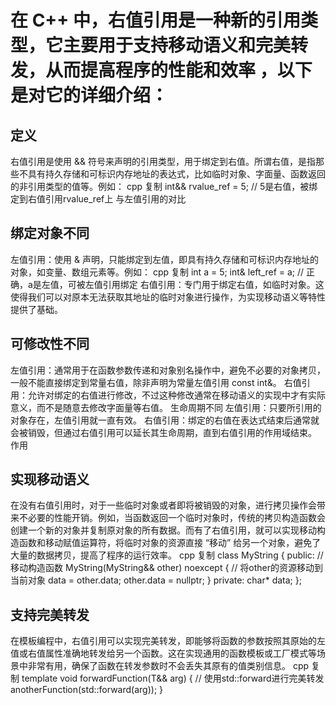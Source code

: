 # 在 C++ 中，右值引用是一种新的引用类型，它主要用于支持移动语义和完美转发，从而提高程序的性能和效率 ，以下是对它的详细介绍：

## 定义
右值引用是使用 && 符号来声明的引用类型，用于绑定到右值。所谓右值，是指那些不具有持久存储和可标识内存地址的表达式，比如临时对象、字面量、函数返回的非引用类型的值等。例如：
cpp
复制
int&& rvalue_ref = 5;  // 5是右值，被绑定到右值引用rvalue_ref上
与左值引用的对比

## 绑定对象不同
左值引用：使用 & 声明，只能绑定到左值，即具有持久存储和可标识内存地址的对象，如变量、数组元素等。例如：
cpp
复制
int a = 5;
int& left_ref = a;  // 正确，a是左值，可被左值引用绑定
右值引用：专门用于绑定右值，如临时对象。这使得我们可以对原本无法获取其地址的临时对象进行操作，为实现移动语义等特性提供了基础。

## 可修改性不同
左值引用：通常用于在函数参数传递和对象别名操作中，避免不必要的对象拷贝，一般不能直接绑定到常量右值，除非声明为常量左值引用 const int&。
右值引用：允许对绑定的右值进行修改，不过这种修改通常在移动语义的实现中才有实际意义，而不是随意去修改字面量等右值。
生命周期不同
左值引用：只要所引用的对象存在，左值引用就一直有效。
右值引用：绑定的右值在表达式结束后通常就会被销毁，但通过右值引用可以延长其生命周期，直到右值引用的作用域结束。
作用

## 实现移动语义
在没有右值引用时，对于一些临时对象或者即将被销毁的对象，进行拷贝操作会带来不必要的性能开销。例如，当函数返回一个临时对象时，传统的拷贝构造函数会创建一个新的对象并复制原对象的所有数据。而有了右值引用，就可以实现移动构造函数和移动赋值运算符，将临时对象的资源直接 “移动” 给另一个对象，避免了大量的数据拷贝，提高了程序的运行效率。
cpp
复制
class MyString {
public:
    // 移动构造函数
    MyString(MyString&& other) noexcept {
        // 将other的资源移动到当前对象
        data = other.data;
        other.data = nullptr;
    }
private:
    char* data;
};
## 支持完美转发
在模板编程中，右值引用可以实现完美转发，即能够将函数的参数按照其原始的左值或右值属性准确地转发给另一个函数。这在实现通用的函数模板或工厂模式等场景中非常有用，确保了函数在转发参数时不会丢失其原有的值类别信息。
cpp
复制
template<typename T>
void forwardFunction(T&& arg) {
    // 使用std::forward进行完美转发
    anotherFunction(std::forward<T>(arg));
}
